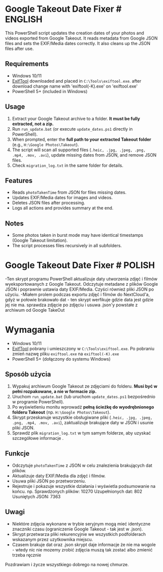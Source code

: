 # Google Takeout Date Fixer # ENGLISH

This PowerShell script updates the creation dates of your photos and videos exported from Google Takeout. 
It reads metadata from Google JSON files and sets the EXIF/Media dates correctly. It also cleans up the JSON files after use.

## Requirements
- Windows 10/11
- [ExifTool](https://exiftool.org/) downloaded and placed in  `C:\Tools\exiftool.exe`.
 after download change name with 'exiftool(-K).exe' on 'exiftool.exe'
- PowerShell 5+ (included in Windows)

## Usage
1. Extract your Google Takeout archive to a folder. **It must be fully extracted, not a zip.**
2. Run `run_update.bat` (or execute `update_dates.ps1` directly in PowerShell).
3. When prompted, enter the **full path to your extracted Takeout folder** (e.g., `H:\Google Photos\Takeout`).
4. The script will scan all supported files (`.heic, .jpg, .jpeg, .png, .mp4, .mov, .avi`), update missing dates from JSON, and remove JSON files.
5. Check `migration_log.txt` in the same folder for details.

## Features
- Reads `photoTakenTime` from JSON for files missing dates. 
- Updates EXIF/Media dates for images and videos.
- Deletes JSON files after processing.
- Logs all actions and provides summary at the end.

## Notes
- Some photos taken in burst mode may have identical timestamps (Google Takeout limitation).
- The script processes files recursively in all subfolders.




# Google Takeout Date Fixer # POLISH

-Ten skrypt programu PowerShell aktualizuje daty utworzenia zdjęć i filmów wyeksportowanych z Google Takeout.
Odczytuje metadane z plików Google JSON i poprawnie ustawia daty EXIF/Media. Czyści również pliki JSON po użyciu.
-Miałem prolem podczas exportu zdjęć i filmów do NextCloud'a, gdyż w połowie brakowało dat - ten skrypt werfikuje gdzie data jest gdzie jej nie ma. sprawdza zdjęcie po zdjęciu i usuwa .json'y powstałe z archiwum od Google TakeOut

# Wymagania
- Windows 10/11
- [ExifTool](https://exiftool.org/) pobrany i umieszczony w `C:\Tools\exiftool.exe`.
Po pobraniu zmień nazwę pliku `exiftool.exe` na `exiftool(-K).exe`
- PowerShell 5+ (dołączony do systemu Windows)

## Sposób użycia
1. Wypakuj archiwum Google Takeout  ze zdjęciami do folderu. **Musi być w pełni rozpakowane, a nie w formacie zip.**
2. Uruchom `run_update.bat` (lub uruchom `update_dates.ps1` bezpośrednio w programie PowerShell).
3. Po wyświetleniu monitu wprowadź **pełną ścieżkę do wyodrębnionego folderu Takeout** (np. `H:\Google Photos\Takeout`).
4. Skrypt przeskanuje wszystkie obsługiwane pliki (`.heic, .jpg, .jpeg, .png, .mp4, .mov, .avi`), zaktualizuje brakujące daty w JSON i usunie pliki JSON.
5. Sprawdź plik `migration_log.txt` w tym samym folderze, aby uzyskać szczegółowe informacje .

## Funkcje
- Odczytuje `photoTakenTime` z JSON w celu znalezienia brakujących dat plików.
- Aktualizuje daty EXIF/Media dla zdjęć i filmów.
- Usuwa pliki JSON po przetworzeniu.
- Rejestruje i pokazuje wszystkie działania i wyświetla podsumowanie na końcu.
np.
 Sprawdzonych plików: 10270
Uzupełnionych dat: 802
Usuniętych JSON: 7363


## Uwagi
- Niektóre zdjęcia wykonane w trybie seryjnym mogą mieć identyczne znaczniki czasu (ograniczenie Google Takeout - tak jest w .json).
- Skrypt przetwarza pliki rekurencyjnie we wszystkich podfolderach wskazanym przez uzytkownika miejscu.
- Czasem brakuje dat oraz .json skrypt daje informacje że nie ma wogole - wtedy nic nie mozemy zrobić zdjęcia muszą tak zostać albo zmienić trzeba ręcznie 







Pozdrawiam i życze wszystkiego dobrego na nowej chmurze.

